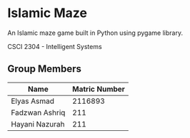 # Islamic Maze
An Islamic maze game built in Python using pygame library.

CSCI 2304 - Intelligent Systems

Group Members
-------------
| Name           | Matric Number |
|----------------|---------------|
| Elyas Asmad    | 2116893       |
| Fadzwan Ashriq | 211           |
| Hayani Nazurah | 211           |